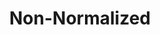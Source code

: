 ---
title: "Non-Normalized"

categories: ['']

tags: ['Non', 'Normalized']

arabic: ['غير المطبعة', 'غير طبيعي']

publishers: ['معجم مصطلحات التعلم الآلي والتعلم العميق وعلم البيانات']

types: "word"

slug: ""
---